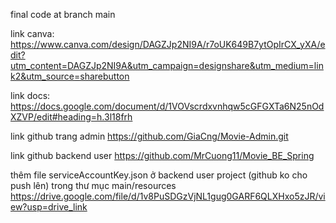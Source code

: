 final code at branch main 

link canva: 
https://www.canva.com/design/DAGZJp2NI9A/r7oUK649B7ytOpIrCX_yXA/edit?utm_content=DAGZJp2NI9A&utm_campaign=designshare&utm_medium=link2&utm_source=sharebutton

link docs: 
https://docs.google.com/document/d/1VOVscrdxvnhqw5cGFGXTa6N25nOdXZVP/edit#heading=h.3l18frh

link github trang admin
https://github.com/GiaCng/Movie-Admin.git

link github backend user
https://github.com/MrCuong11/Movie_BE_Spring

thêm file serviceAccountKey.json ở backend user project (github ko cho push lên) trong thư  mục main/resources
https://drive.google.com/file/d/1v8PuSDGzVjNL1gug0GARF6QLXHxo5zJR/view?usp=drive_link
